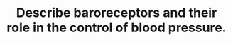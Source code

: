 ---
title: "Describe baroreceptors and their role in the control of blood pressure."
entityType: SAQ
exam: PEX
college: CICM
year: 2014
sitting: B
question: 16
passRate: 62
EC_extraCredit:
- "Better answers provided some detail on the innervation for these receptors."
EC_expectedDomains:
- "It was expected candidates would describe that increased baroreceptor discharge inhibits the tonic discharge of sympathetic nerves and excites the vagal innervation of the heart."
- "This results in vasodilation, venodilation, a drop in blood pressure, bradycardia and a decreased cardiac output."
EC_errorsCommon:
- "Some candidates had a major misunderstanding around the purpose of \"low pressure baroreceptors\" with many believing that these are the ones that respond to lower blood pressures, while the \"high pressure baroreceptors\" respond to higher blood pressures."
---
